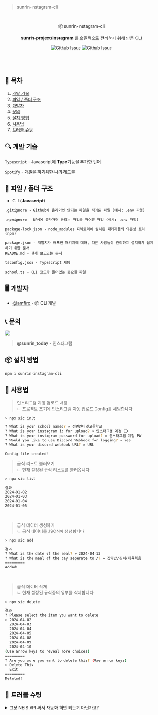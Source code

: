 > sunrin-instagram-cli


<br/>
<p align="center">📦 sunrin-instagram-cli</p>
<p align="center"><b>sunrin-project/instagram</b> 를 효율적으로 관리하기 위해 만든 CLI</p>

<div align="center">

![Github Issue](https://img.shields.io/github/issues/sunrin-project/instagram)
![Github Issue](https://img.shields.io/github/issues-pr/sunrin-project/instagram)

</div>

<div style="height: 40px">ㅤ</div>

## 📄 목차
1. [개발 기술](#tech)
2. [파일 / 폴더 구조](#folder)
3. [개발자](#developer)
4. [문의](#contact)
5. [설치 방법](#install)
6. [사용법](#howto)
7. [트러블 슈팅](#trouble)

## 🔍 개발 기술 <a id="tech"></a>
`Typescript` - Javascript에 **Type**기능을 추가한 언어<br/>

`Spotify` - ~~개발을 하기위한 나의 레드불~~

## 📂 파일 / 폴더 구조 <a id="folder"></a>
- CLI (**Javascript**)
```
.gitignore - Github에 올라가면 안되는 파일을 적어둔 파일 (예시: .env 파일)

.npmignore - NPM에 올라가면 안되는 파일을 적어둔 파일 (예시: .env 파일)

package-lock.json - node_modules 디렉토리에 설치된 패키지들의 의존성 트리 (npm)

package.json - 개발자가 배포한 패키지에 대해, 다른 사람들이 관리하고 설치하기 쉽게 하기 위한 문서
README.md - 현재 보고있는 문서

tsconfig.json - Typescript 세팅

school.ts - CLI 코드가 들어있는 중요한 파일
```

## 🖥️ 개발자 <a id="developer"></a>
- <a href="https://github.com/iamfiro">@iamfiro</a> - 📦 CLI 개발

## 📞 문의 <a id="contact"></a>
<a href="https://www.instagram.com/sunrin_life/"><img style="border-radius: 4px" src="https://img.shields.io/badge/Instagram-E4405F?style=flat-square&logo=Instagram&logoColor=white&link=https://www.instagram.com/sunrin_today/"/></a>
> **@sunrin_today** - 인스타그램

## 📦 설치 방법 <a id="install"></a>
```bash
npm i sunrin-instagram-cli
```

## 📎 사용법 <a id="howto"></a>
> 인스타그램 자동 업로드 세팅<br/>
> ㄴ 프로젝트 초기에 인스타그램 자동 업로드 Config를 세팅합니다
```bash
> npx sic init

? What is your school named? » 선린인터넷고등학교
? What is your instagram id for upload? » 인스타그램 계정 ID
? What is your instagram password for upload? » 인스타그램 계정 PW
? Would you like to use Discord Webhook for logging? » Yes
? What is your discord webhook URL? » URL

Config file created!
```

> 급식 리스트 불러오기<br/>
> ㄴ 현재 설정된 급식 리스트를 불러옵니다

```bash
> npx sic list

결과
2024-01-02
2024-01-03
2024-01-04
2024-01-05
```

<br/>

> 급식 데이터 생성하기<br/>
> ㄴ 급식 데이터를 JSON에 생성합니다

```bash
> npx sic add

결과
? What is the date of the meal? » 2024-04-13
? What is the meal of the day seperate to /? » 잡곡밥/김치/제육볶음
=========
Added!
```

<br/>

> 급식 데이터 삭제<br/>
> ㄴ 현재 설정된 급식중의 일부를 삭제합니다
```bash
> npx sic delete

결과
? Please select the item you want to delete
> 2024-04-02
  2024-04-03
  2024-04-04
  2024-04-05
  2024-04-08
  2024-04-09
  2024-04-10
(Use arrow keys to reveal more choices)
=========
? Are you sure you want to delete this? (Use arrow keys)
> Delete This
  Exit
=========
Deleted!
```

## 🤬 트러블 슈팅 <a id="trouble"></a>
<details>
  <summary>그냥 NEIS API 써서 자동화 하면 되는거 아닌가요?</summary>
  <br/>
  저희도 프로젝트 초기에 NEIS API를 활용하여 프로그램을 자동화하려는 계획을 세웠습니다.<br/>그러나 개발 중에 NEIS API를 사용해보니 데이터를 불러오는 데 문제가 발생하거나, 오래된 데이터를 반환하는 경우가 많았습니다.<br/>
  또한 NEIS에서 제공하는 데이터를 그대로 사용하기 때문에 <b>데이터 가공이 어려웠습니다</b>.<br/>
  특히, 급식 정보의 음식 이름이 너무 길 경우 이미지가 표시되지 않는 버그가 발생했습니다. (예: <b>추억의경양식돈까스&소스</b>는 <b>돈까스</b>로 요약이 가능)<br/>
  이러한 문제들을 고려하여 "<b>직접 JSON에 급식 정보를 관리하자</b>"는 결정을 내리게 되었습니다.

  이러한 결정에 따라 매일 JSON을 관리하는 번거로움을 줄이기 위해 CLI 도구인 `📦sunrin-instagram-cli`를 개발하였습니다.<br/>
  이를 통해 JSON 데이터 관리를 효율적으로 수행할 수 있게 되었습니다.
</details>